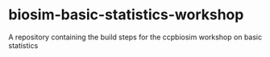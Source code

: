 # biosim-basic-statistics-workshop
A repository containing the build steps for the ccpbiosim workshop on basic statistics

